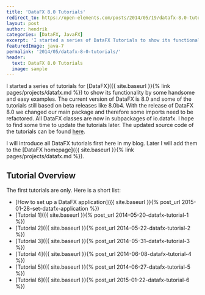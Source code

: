 ```yaml
---
title: 'DataFX 8.0 Tutorials'
redirect_to: https://open-elements.com/posts/2014/05/19/datafx-8.0-tutorials/
layout: post
author: hendrik
categories: [DataFX, JavaFX]
excerpt: 'I started a series of DataFX Tutorials to show its functionality by some handsome and easy examples.'
featuredImage: java-7
permalink: '2014/05/datafx-8-0-tutorials/'
header:
  text: DataFX 8.0 Tutorials
  image: sample
---
```

I started a series of tutorials for [DataFX]({{ site.baseurl }}{% link pages/projects/datafx.md %}) to show its functionality by some handsome and easy examples. The current version of DataFX is 8.0 and some of the tutorials still based on beta releases like 8.0b4. With the release of DataFX 8.0 we changed our main package and therefore some imports need to be refactored. All DataFX classes are now in subpackages of io.datafx. I hope to find some time to update the tutorials later. The updated source code of the tutorials can be found [here](https://bitbucket.org/datafx/datafx/src/2ce2f5b372a179eb318fae023f13ee74f49544ef/modules/tutorials/?at=default).

I will introduce all DataFX tutorials first here in my blog. Later I will add them to the [DataFX homepage]({{ site.baseurl }}{% link pages/projects/datafx.md %}).

## Tutorial Overview

The first tutorials are only. Here is a short list:

* [How to set up a DataFX application]({{ site.baseurl }}{% post_url 2015-01-28-set-datafx-application %})
* [Tutorial 1]({{ site.baseurl }}{% post_url 2014-05-20-datafx-tutorial-1 %})
* [Tutorial 2]({{ site.baseurl }}{% post_url 2014-05-22-datafx-tutorial-2 %})
* [Tutorial 3]({{ site.baseurl }}{% post_url 2014-05-31-datafx-tutorial-3 %})
* [Tutorial 4]({{ site.baseurl }}{% post_url 2014-06-08-datafx-tutorial-4 %})
* [Tutorial 5]({{ site.baseurl }}{% post_url 2014-06-27-datafx-tutorial-5 %})
* [Tutorial 6]({{ site.baseurl }}{% post_url 2015-01-22-datafx-tutorial-6 %})
